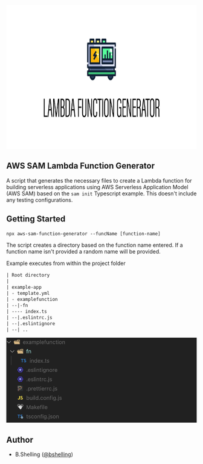 <p align="center">
  <a href="#">
    <picture>
      <source media="(prefers-color-scheme: light)" srcset="https://github.com/bshelling/sam-function-generator/blob/main/images/generator.png">
      <img src="https://github.com/bshelling/sam-function-generator/blob/main/images/generator.png" height="380">
    </picture>
  </a>
</p>


## AWS SAM Lambda Function Generator
A script that generates the necessary files to create a Lambda function for building serverless applications using AWS Serverless Application Model (AWS SAM) based on the `sam init` Typescript example. This doesn't include any testing configurations.

## Getting Started
```
npx aws-sam-function-generator --funcName [function-name]
```
The script creates a directory based on the function name entered. If a function name isn't provided  a random name will be provided. 

Example executes from within the project folder

```
| Root directory
|
| example-app
| - template.yml
| - examplefunction
| --|-fn
| ---- index.ts
| --|.eslintrc.js
| --|.eslintignore
| --| ..

```

![alt text](https://github.com/bshelling/sam-function-generator/blob/main/images/screenshot.png "Logo Title Text 1")


## Author
- B.Shelling ([@bshelling](https://twitter.com/bshelling))

